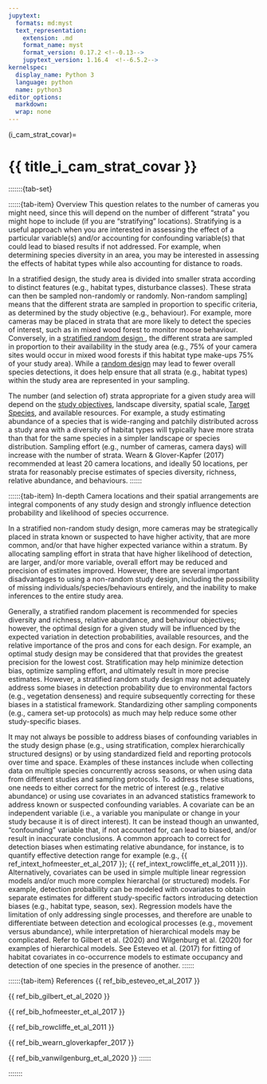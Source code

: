 ```yaml
---
jupytext:
  formats: md:myst
  text_representation:
    extension: .md
    format_name: myst
    format_version: 0.17.2 <!--0.13-->
    jupytext_version: 1.16.4  <!--6.5.2-->
kernelspec:
  display_name: Python 3
  language: python
  name: python3
editor_options: 
  markdown: 
  wrap: none
---
```

(i_cam_strat_covar)=
# {{ title_i_cam_strat_covar }}

:::::::{tab-set}

::::::{tab-item} Overview
This question relates to the number of cameras you might need, since this will depend on the number of different “strata” you might hope to include (if you are “stratifying” locations). Stratifying is a useful approach when you are interested in assessing the effect of a particular variable(s) and/or accounting for confounding variable(s) that could lead to biased results if not addressed. For example, when determining species diversity in an area, you may be interested in assessing the effects of habitat types while also accounting for distance to roads.

In a stratified design, the study area is divided into smaller strata according to distinct features (e.g., habitat types, disturbance classes). These strata can then be sampled non-randomly or randomly. Non-random sampling] means that the different strata are sampled in proportion to specific criteria, as determined by the study objective (e.g., behaviour). For example, more cameras may be placed in strata that are more likely to detect the species of interest, such as in mixed wood forest to monitor moose behaviour. Conversely, in a [stratified random design ](#sampledesign_stratified_random), the different strata are sampled in proportion to their availability in the study area (e.g., 75% of your camera sites would occur in mixed wood forests if this habitat type make-ups 75% of your study area). While a [random design](#sampledesign_random) may lead to fewer overall species detections, it does help ensure that all strata (e.g., habitat types) within the study area are represented in your sampling.

The number (and selection of) strata appropriate for a given study area will depend on the [study objectives](#survey_objectives), landscape diversity, spatial scale, [Target Species](#target_species), and available resources. For example, a study estimating abundance of a species that is wide-ranging and patchily distributed across a study area with a diversity of habitat types will typically have more strata than that for the same species in a simpler landscape or species distribution. Sampling effort (e.g., number of cameras, camera days) will increase with the number of strata. Wearn & Glover-Kapfer (2017) recommended at least 20 camera locations, and ideally 50 locations, per strata for reasonably precise estimates of species diversity, richness, relative abundance, and behaviours. 
::::::

::::::{tab-item} In-depth
Camera locations and their spatial arrangements are integral components of any study design and strongly influence detection probability and likelihood of species occurrence.

In a stratified non-random study design, more cameras may be strategically placed in strata known or suspected to have higher activity, that are more common, and/or that have higher expected variance within a stratum. By allocating sampling effort in strata that have higher likelihood of detection, are larger, and/or more variable, overall effort may be reduced and precision of estimates improved. However, there are several important disadvantages to using a non-random study design, including the possibility of missing individuals/species/behaviours entirely, and the inability to make inferences to the entire study area.

Generally, a stratified random placement is recommended for species diversity and richness, relative abundance, and behaviour objectives; however, the optimal design for a given study will be influenced by the expected variation in detection probabilities, available resources, and the relative importance of the pros and cons for each design. For example, an optimal study design may be considered that that provides the greatest precision for the lowest cost. Stratification may help minimize detection bias, optimize sampling effort, and ultimately result in more precise estimates. However, a stratified random study design may not adequately address some biases in detection probability due to environmental factors (e.g., vegetation denseness) and require subsequently correcting for these biases in a statistical framework. Standardizing other sampling components (e.g., camera set-up protocols) as much may help reduce some other study-specific biases.
  
It may not always be possible to address biases of confounding variables in the study design phase (e.g., using stratification, complex hierarchically structured designs) or by using standardized field and reporting protocols over time and space. Examples of these instances include when collecting data on multiple species concurrently across seasons, or when using data from different studies and sampling protocols. To address these situations, one needs to either correct for the metric of interest (e.g., relative abundance) or using use covariates in an advanced statistics framework to address known or suspected confounding variables. A covariate can be an independent variable (i.e., a variable you manipulate or change in your study because it is of direct interest). It can be instead though an unwanted, “confounding” variable that, if not accounted for, can lead to biased, and/or result in inaccurate conclusions. A common approach to correct for detection biases when estimating relative abundance, for instance, is to quantify effective detection range for example (e.g., {{ ref_intext_hofmeester_et_al_2017 }}; {{ ref_intext_rowcliffe_et_al_2011 }}). Alternatively, covariates can be used in simple multiple linear regression models and/or much more complex hierarchal (or structured) models. For example, detection probability can be modeled with covariates to obtain separate estimates for different study-specific factors introducing detection biases (e.g., habitat type, season, sex). Regression models have the limitation of only addressing single processes, and therefore are unable to differentiate between detection and ecological processes (e.g., movement versus abundance), while interpretation of hierarchical models may be complicated. Refer to Gilbert et al. (2020) and Wilgenburg et al. (2020) for examples of hierarchical models. See Esteveo et al. (2017) for fitting of habitat covariates in co-occurrence models to estimate occupancy and detection of one species in the presence of another.
::::::

::::::{tab-item} References
{{ ref_bib_esteveo_et_al_2017 }}

{{ ref_bib_gilbert_et_al_2020 }}

{{ ref_bib_hofmeester_et_al_2017 }}

{{ ref_bib_rowcliffe_et_al_2011 }}

{{ ref_bib_wearn_gloverkapfer_2017 }}

{{ ref_bib_vanwilgenburg_et_al_2020 }}
::::::

:::::::